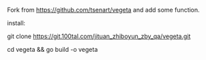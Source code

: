 Fork from https://github.com/tsenart/vegeta and add some function.

install:

git clone https://git.100tal.com/jituan_zhiboyun_zby_qa/vegeta.git

cd vegeta && go build -o vegeta

